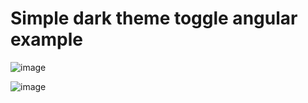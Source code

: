 # Simple dark theme toggle angular example

![image](https://github.com/skti-dev/dark-theme-angular/assets/38216218/6aefdf0e-6dd8-452d-8555-5957bc95c760)

![image](https://github.com/skti-dev/dark-theme-angular/assets/38216218/c7d4d4b4-ea7c-45aa-9096-1e2942e05cbf)


